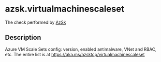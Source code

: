 # azsk.virtualmachinescaleset

The check performed by [AzSk](https://azsk.azurewebsites.net/)

## Description

Azure VM Scale Sets config: version, enabled antimalware, VNet and RBAC, etc. The entire list is at https://aka.ms/azsktcp/virtualmachinescaleset
